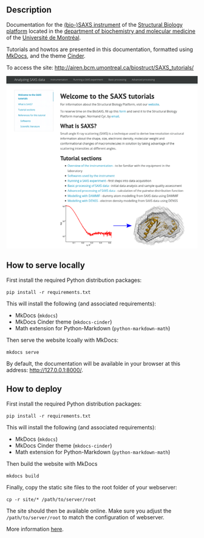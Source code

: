 ## Description

Documentation for the [(bio-)SAXS instrument](https://biochimie.umontreal.ca/en/scientific-platforms-bmm/structural-biology/biosaxs/) of the [Structural Biology platform](https://biochimie.umontreal.ca/en/plateformes-scientifiques-bmm/biologie-structurale/) located in the [department of biochemistry and molecular medicine](https://biochimie.umontreal.ca/en) of the [Université de Montréal](https://umontreal.ca/en).

Tutorials and howtos are presented in this documentation, formatted using [MkDocs](https://www.mkdocs.org/), and the theme [Cinder](https://github.com/chrissimpkins/cinder).

To access the site: http://airen.bcm.umontreal.ca/biostruct/SAXS_tutorials/

![Screenshot of the front page](https://github.com/BioStruct-UdeM/SAXS_tutorials/raw/master/docs/img/screen_shots/site_front_page_screenshot.png)


## How to serve locally

First install the required Python distribution packages:

`pip install -r requirements.txt`

This will install the following (and associated requirements):

- MkDocs (`mkdocs`)
- MkDocs Cinder theme (`mkdocs-cinder`)
- Math extension for Python-Markdown (`python-markdown-math`)

Then serve the website lcoally with MkDocs:

`mkdocs serve`

By default, the documentation will be available in your browser at this address: http://127.0.0.1:8000/.


## How to deploy

First install the required Python distribution packages:

`pip install -r requirements.txt`

This will install the following (and associated requirements):

- MkDocs (`mkdocs`)
- MkDocs Cinder theme (`mkdocs-cinder`)
- Math extension for Python-Markdown (`python-markdown-math`)

Then build the website with MkDocs

`mkdocs build`

Finally, copy the static site files to the root folder of your webserver:

`cp -r site/* /path/to/server/root`

The site should then be available online. Make sure you adjust the `/path/to/server/root` to match the configuration of webserver.

More information [here](https://www.mkdocs.org/user-guide/deploying-your-docs/).
